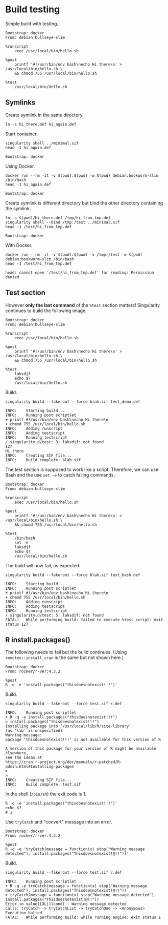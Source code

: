 # Build testing

Simple build with testing.

```singularity
Bootstrap: docker
From: debian:bullseye-slim

%runscript
    exec /usr/local/bin/hello.sh

%post
    printf '#!/usr/bin/env bash\necho Hi there\n' > /usr/local/bin/hello.sh \
    && chmod 755 /usr/local/bin/hello.sh

%test
    /usr/local/bin/hello.sh
```

## Symlinks

Create symlink in the same directory.

```console
ln -s hi_there.def hi_again.def
```

Start container.

```console
singularity shell ../minimal.sif
head -1 hi_again.def
```
```
Bootstrap: docker
```

Using Docker.

```console
docker run --rm -it -v $(pwd):$(pwd) -w $(pwd) debian:bookworm-slim /bin/bash
head -1 hi_again.def
```
```
Bootstrap: docker
```

Create symlink is different directory but bind the other directory containing
the symlink.

```console
ln -s $(pwd)/hi_there.def /tmp/hi_from_tmp.def
singularity shell --bind /tmp:/test ../minimal.sif
head -1 /test/hi_from_tmp.def
```
```
Bootstrap: docker
```

With Docker.

```console
docker run --rm -it -v $(pwd):$(pwd) -v /tmp:/test -w $(pwd) debian:bookworm-slim /bin/bash
head -1 /test/hi_from_tmp.def
```
```
head: cannot open '/test/hi_from_tmp.def' for reading: Permission denied
```

## Test section

However **only the last command** of the `%test` section matters! Singularity
continues to build the following image.

```singularity
Bootstrap: docker
From: debian:bullseye-slim

%runscript
    exec /usr/local/bin/hello.sh

%post
    printf '#!/usr/bin/env bash\necho Hi there\n' > /usr/local/bin/hello.sh \
    && chmod 755 /usr/local/bin/hello.sh

%test
    laksdjf
    echo $?
    /usr/local/bin/hello.sh
```

Build.

```console
singularity build --fakeroot --force blah.sif test_demo.def
```
```
INFO:    Starting build...
INFO:    Running post scriptlet
+ printf #!/usr/bin/env bash\necho Hi there\n
+ chmod 755 /usr/local/bin/hello.sh
INFO:    Adding runscript
INFO:    Adding testscript
INFO:    Running testscript
/.singularity.d/test: 3: laksdjf: not found
127
Hi there
INFO:    Creating SIF file...
INFO:    Build complete: blah.sif
```

The test section is supposed to work like a script. Therefore, we can use Bash
and the use `set -e` to catch failing commands.

```singularity
Bootstrap: docker
From: debian:bullseye-slim

%runscript
    exec /usr/local/bin/hello.sh

%post
    printf '#!/usr/bin/env bash\necho Hi there\n' > /usr/local/bin/hello.sh \
    && chmod 755 /usr/local/bin/hello.sh

%test
    /bin/bash
    set -e
    laksdjf
    echo $?
    /usr/local/bin/hello.sh
```

The build will now fail, as expected.

```console
singularity build --fakeroot --force blah.sif test_bash.def
```
```
INFO:    Starting build...
INFO:    Running post scriptlet
+ printf #!/usr/bin/env bash\necho Hi there\n
+ chmod 755 /usr/local/bin/hello.sh
INFO:    Adding runscript
INFO:    Adding testscript
INFO:    Running testscript
/.singularity.d/test: 5: laksdjf: not found
FATAL:   While performing build: failed to execute %test script: exit status 127
```

## R install.packages()

The following needs to fail but the build continues. (Using
`remotes::install_cran` is the same but not shown here.)

```singularity
Bootstrap: docker
From: rocker/r-ver:4.3.2

%post
R -q -e 'install.packages("thisdoesnotexist!!!")'
```

Build.

```console
singularity build --fakeroot --force test.sif r.def
```
```
INFO:    Running post scriptlet
+ R -q -e install.packages("thisdoesnotexist!!!")
> install.packages("thisdoesnotexist!!!")
Installing package into ‘/usr/local/lib/R/site-library’
(as ‘lib’ is unspecified)
Warning message:
package ‘thisdoesnotexist!!!’ is not available for this version of R

A version of this package for your version of R might be available elsewhere,
see the ideas at
https://cran.r-project.org/doc/manuals/r-patched/R-admin.html#Installing-packages
>
>
INFO:    Creating SIF file...
INFO:    Build complete: test.sif
```

In the shell (`/bin/sh`) the exit code is 1.

```console
R -q -e 'install.packages("thisdoesnotexist!!!")'
echo $?
# 1
```

Use `tryCatch` and "convert" message into an error.

```singularity
Bootstrap: docker
From: rocker/r-ver:4.3.2

%post
R -q -e 'tryCatch(message = function(x) stop("Warning message detected"), install.packages("Thisdoesnotexist!@!!"))'
```

Build.

```console
singularity build --fakeroot --force test.sif r.def
```
```
INFO:    Running post scriptlet
+ R -q -e tryCatch(message = function(x) stop("Warning message detected"), install.packages("Thisdoesnotexist!@!!"))
> tryCatch(message = function(x) stop("Warning message detected"), install.packages("Thisdoesnotexist!@!!"))
Error in value[[3L]](cond) : Warning message detected
Calls: tryCatch -> tryCatchList -> tryCatchOne -> <Anonymous>
Execution halted
FATAL:   While performing build: while running engine: exit status 1
```
